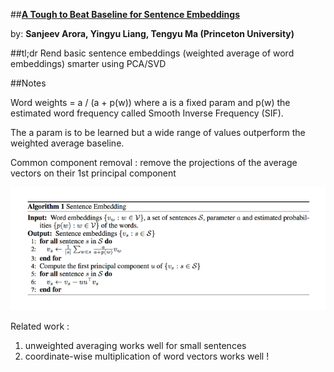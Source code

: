 ##**[A Tough to Beat Baseline for Sentence Embeddings](https://openreview.net/pdf?id=SyK00v5xx)**

by: **Sanjeev Arora, Yingyu Liang, Tengyu Ma (Princeton University)**

##tl;dr
Rend basic sentence embeddings (weighted average of word embeddings) smarter using PCA/SVD

##Notes

Word weights = a / (a + p(w)) where a is a fixed param and p(w) the estimated word frequency
called Smooth Inverse Frequency (SIF).

The a param is to be learned but a wide range of values outperform the weighted average baseline.

Common component removal : remove the projections of the average vectors on their 1st principal component

![algo](imgs/attbbfse.png)

Related work :

1. unweighted averaging works well for small sentences
2. coordinate-wise multiplication of word vectors works well !